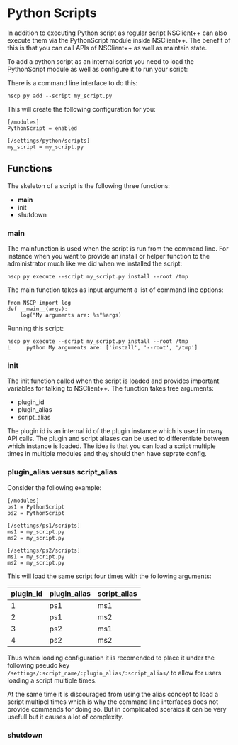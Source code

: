 # Python Scripts

In addition to executing Python script as regular script NSClient++ can also execute them via the PythonScript module inside NSClient++.
The benefit of this is that you can call APIs of NSClient++ as well as maintain state.

To add a python script as an internal script you need to load the PythonScript module as well as configure it to run your script:

There is a command line interface to do this:

```
nscp py add --script my_script.py
```

This will create the following configuration for you:

```
[/modules]
PythonScript = enabled

[/settings/python/scripts]
my_script = my_script.py
```

## Functions

The skeleton of a script is the following three functions:

 - __main__
 - init
 - shutdown

### __main__

The mainfunction is used when the script is run from the command line.
For instance when you want to provide an install or helper function to the administrator much like we did when we installed the script:

```
nscp py execute --script my_script.py install --root /tmp
```

The main function takes as input argument a list of command line options:

```
from NSCP import log
def __main__(args):
    log("My arguments are: %s"%args)
```

Running this script:

```
nscp py execute --script my_script.py install --root /tmp
L     python My arguments are: ['install', '--root', '/tmp']
```

### init

The init function called when the script is loaded and provides important variables for talking to NSClient++.
The function takes tree arguments:

- plugin_id
- plugin_alias
- script_alias

The plugin id is an internal id of the plugin instance which is used in many API calls.
The plugin and script aliases can be used to differentiate between which instance is loaded.
The idea is that you can load a script multiple times in multiple modules and they should then have seprate config.

### plugin_alias versus script_alias

Consider the following example:

```
[/modules]
ps1 = PythonScript
ps2 = PythonScript

[/settings/ps1/scripts]
ms1 = my_script.py
ms2 = my_script.py

[/settings/ps2/scripts]
ms1 = my_script.py
ms2 = my_script.py

```

This will load the same script four times with the following arguments:

plugin_id | plugin_alias | script_alias
----------|--------------|-------------
1         | ps1          | ms1
2         | ps1          | ms2
3         | ps2          | ms1
4         | ps2          | ms2

Thus when loading configuration it is recomended to place it under the following pseudo key `/settings/:script_name/:plugin_alias/:script_alias/` to allow for users loading a script multiple times.

At the same time it is discouraged from using the alias concept to load a script multipel times which is why the command line interfaces does not provide commands for doing so.
But in complicated sceraios it can be very usefull but it causes a lot of complexity.

### shutdown
